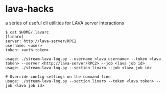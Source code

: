 # lava-hacks
a series of useful cli utilities for LAVA server interactions

```
$ cat $HOME/.lavarc
[linaro]
server: http://lava-server/RPC2
username: <user>
token: <auth-token>

usage: ./stream-lava-log.py --username <lava username> --token <lava token> --server <http://lava-server/RPC2> --job <lava job id>
usage: ./stream-lava-log.py --section linaro --job <lava job id>

# Override config settings on the command line
usage: ./stream-lava-log.py --section linaro --token <lava token> --job <lava job id>
```
